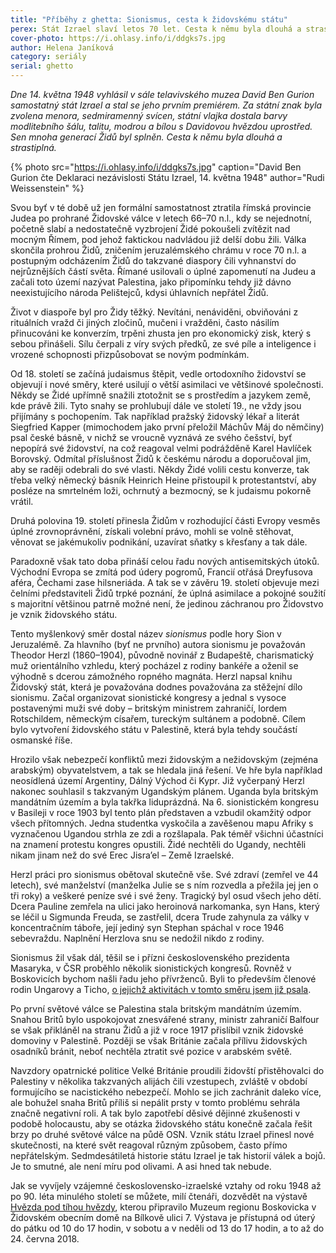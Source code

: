 ```yaml
---
title: "Příběhy z ghetta: Sionismus, cesta k židovskému státu"
perex: Stát Izrael slaví letos 70 let. Cesta k němu byla dlouhá a strastiplná, v dalším dílu Příběhů z ghetta ji připomíná Helena Janíková. Sionisumus měl řadu přívrženců i v Boskovicích.
cover-photo: https://i.ohlasy.info/i/ddgks7s.jpg
author: Helena Janíková
category: seriály
serial: ghetto
---
```


*Dne 14. května 1948 vyhlásil v sále telavivského muzea David Ben Gurion samostatný stát Izrael a stal se jeho prvním premiérem. Za státní znak byla zvolena menora, sedmiramenný svícen, státní vlajka dostala barvy modlitebního šálu, talitu, modrou a bílou s Davidovou hvězdou uprostřed. Sen mnoha generací Židů byl splněn. Cesta k němu byla dlouhá a strastiplná.*

{% photo src="https://i.ohlasy.info/i/ddgks7s.jpg" caption="David Ben Gurion čte Deklaraci nezávislosti Státu Izrael, 14. května 1948" author="Rudi Weissenstein" %}

Svou byť v té době už jen formální samostatnost ztratila římská provincie Judea po prohrané Židovské válce v letech 66–70 n.l., kdy se nejednotní, početně slabí a nedostatečně vyzbrojení Židé pokoušeli zvítězit nad mocným Římem, pod jehož faktickou nadvládou již delší dobu žili. Válka skončila prohrou Židů, zničením jeruzalémského chrámu v roce 70 n.l. a postupným odcházením Židů do takzvané diaspory čili vyhnanství do nejrůznějších částí světa. Římané usilovali o úplné zapomenutí na Judeu a začali toto území nazývat Palestina, jako připomínku tehdy již dávno neexistujícího národa Pelištejců, kdysi úhlavních nepřátel Židů.

Život v diaspoře byl pro Židy těžký. Nevítáni, nenáviděni, obviňováni z rituálních vražd či jiných zločinů, mučeni i vražděni, často násilím přinucováni ke konverzím, trpěni zhusta jen pro ekonomický zisk, který s sebou přinášeli. Sílu čerpali z víry svých předků, ze své píle a inteligence i vrozené schopnosti přizpůsobovat se novým podmínkám.

Od 18. století se začíná judaismus štěpit, vedle ortodoxního židovství se objevují i nové směry, které usilují o větší asimilaci ve většinové společnosti. Někdy se Židé upřímně snažili ztotožnit se s prostředím a jazykem země, kde právě žili. Tyto snahy se prohlubují dále ve století 19., ne vždy jsou přijímány s pochopením. Tak například pražský židovský lékař a literát Siegfried Kapper (mimochodem jako první přeložil Máchův Máj do němčiny) psal české básně, v nichž se vroucně vyznává ze svého češství, byť nepopírá své židovství, na což reagoval velmi podrážděně Karel Havlíček Borovský. Odmítal příslušnost Židů k českému národu a doporučoval jim, aby se raději odebrali do své vlasti. Někdy Židé volili cestu konverze, tak třeba velký německý básník Heinrich Heine přistoupil k protestantství, aby posléze na smrtelném loži, ochrnutý a bezmocný, se k judaismu pokorně vrátil.

Druhá polovina 19. století přinesla Židům v rozhodující části Evropy vesměs úplné zrovnoprávnění, získali volební právo, mohli se volně stěhovat, věnovat se jakémukoliv podnikání, uzavírat sňatky s křesťany a tak dále.

Paradoxně však tato doba přináší celou řadu nových antisemitských útoků. Východní Evropa se zmítá pod údery pogromů, Francií otřásá Dreyfusova aféra, Čechami zase hilsneriáda. A tak se v závěru 19. století objevuje mezi čelními představiteli Židů trpké poznání, že úplná asimilace a pokojné soužití s majoritní většinou patrně možné není, že jedinou záchranou pro Židovstvo je vznik židovského státu.  

Tento myšlenkový směr dostal název *sionismus* podle hory Sion v Jeruzalémě. Za hlavního (byť ne prvního) autora sionismu je považován Theodor Herzl (1860–1904), původně novinář z Budapeště, charismatický muž orientálního vzhledu, který pocházel  z rodiny bankéře a oženil se výhodně s dcerou zámožného ropného magnáta. Herzl napsal knihu Židovský stát, která je považována dodnes považována za stěžejní dílo sionismu. Začal organizovat sionistické kongresy a jednal s vysoce postavenými muži své doby – britským ministrem zahraničí, lordem Rotschildem, německým císařem, tureckým sultánem a podobně. Cílem bylo vytvoření židovského státu v Palestině, která byla tehdy součástí osmanské říše.  

Hrozilo však nebezpečí konfliktů mezi židovským a nežidovským (zejména arabským) obyvatelstvem, a tak se hledala jiná řešení. Ve hře byla například neosídlená území Argentiny, Dálný Východ či Kypr. Již vyčerpaný Herzl nakonec souhlasil s takzvaným Ugandským plánem. Uganda byla britským mandátním územím a byla takřka liduprázdná. Na 6. sionistickém kongresu v Basileji v roce 1903 byl tento plán představen a vzbudil okamžitý odpor všech přítomných. Jedna studentka vyskočila a zavěšenou mapu Afriky s vyznačenou Ugandou strhla ze zdi a rozšlapala. Pak téměř všichni účastníci na znamení protestu kongres opustili. Židé nechtěli do Ugandy, nechtěli nikam jinam než do své Erec Jisra’el – Země Izraelské.

Herzl práci pro sionismus obětoval skutečně vše. Své zdraví (zemřel ve 44 letech), své manželství (manželka Julie se s ním rozvedla a přežila jej jen o tři roky) a veškeré peníze své i své ženy. Tragický byl osud všech jeho dětí. Dcera Pauline zemřela na ulici jako heroinová narkomanka, syn Hans, který se léčil u Sigmunda Freuda, se zastřelil, dcera Trude zahynula za války v koncentračním táboře, její jediný syn Stephan spáchal v roce 1946 sebevraždu. Naplnění Herzlova snu se nedožil nikdo z rodiny.

Sionismus žil však dál, těšil se i přízni československého prezidenta Masaryka, v ČSR proběhlo několik sionistických kongresů. Rovněž v Boskovicích bychom našli řadu jeho přívrženců. Byli to především členové rodin Ungarovy a Ticho, [o jejichž aktivitách v tomto směru jsem již psala](http://www.ohlasy.info/clanky/2017/01/cesty-do-palestiny.html).

Po první světové válce se Palestina stala britským mandátním územím. Snahou Britů bylo uspokojovat znesvářené strany, ministr zahraničí Balfour se však přikláněl na stranu Židů a již v roce 1917 přislíbil vznik židovské domoviny v Palestině. Později se však Británie začala přílivu židovských osadníků bránit, neboť nechtěla ztratit své pozice v arabském světě.

Navzdory opatrnické politice Velké Británie proudili židovští přistěhovalci do Palestiny v několika takzvaných alijách čili vzestupech, zvláště v období formujícího se nacistického nebezpečí. Mohlo se jich zachránit daleko více, ale bohužel snaha Britů příliš si nepálit prsty v tomto problému sehrála značně negativní roli. A tak bylo zapotřebí děsivé dějinné zkušenosti v podobě holocaustu, aby se otázka židovského státu konečně začala řešit brzy po druhé světové válce na půdě OSN. Vznik státu Izrael přinesl nové skutečnosti, na které svět reagoval různým způsobem, často přímo nepřátelským. Sedmdesátiletá historie státu Izrael je tak historií válek a bojů. Je to smutné, ale není míru pod olivami. A asi hned tak nebude.

Jak se vyvíjely vzájemné československo-izraelské vztahy od roku 1948 až po 90. léta minulého století se můžete, milí čtenáři, dozvědět na výstavě [Hvězda pod tíhou hvězdy](http://www.muzeum-boskovicka.cz/hvezda%2Dpod%2Dtihou%2Dhvezdy/a-1170/p1=1098), kterou připravilo Muzeum regionu Boskovicka v Židovském obecním domě na Bílkově ulici 7. Výstava je přístupná od úterý do pátku od 10 do 17 hodin, v sobotu a v neděli od 13 do 17 hodin, a to až do 24. června 2018.
